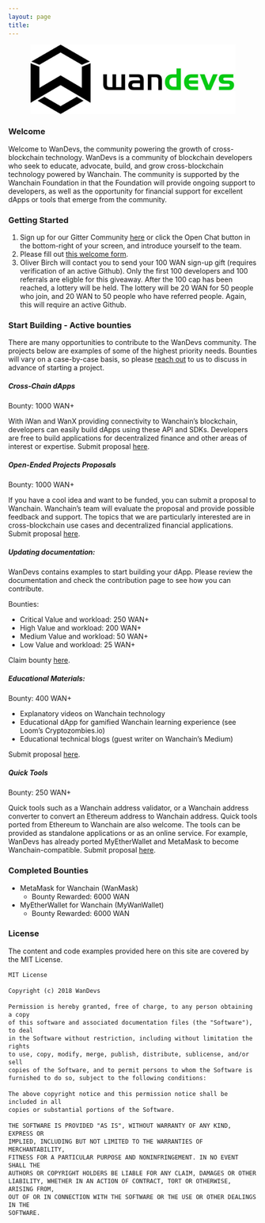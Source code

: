 ```yaml
---
layout: page
title: 
---
```

<center><img src="/img/wandevs.jpeg" alt="Logo" height="140"/></center>

### Welcome

Welcome to WanDevs, the community powering the growth of cross-blockchain technology. WanDevs is a community of blockchain developers who seek to educate, advocate, build, and grow cross-blockchain technology powered by Wanchain. The community is supported by the Wanchain Foundation in that the Foundation will provide ongoing support to developers, as well as the opportunity for financial support for excellent dApps or tools that emerge from the community.

### Getting Started

1.	Sign up for our Gitter Community <a href="https://gitter.im/wandevs/community" target="_blank" rel="noopener noreferrer" role="link" tabindex="0">here</a> or click the Open Chat button in the bottom-right of your screen, and introduce yourself to the team.
2.	Please fill out <a href="https://goo.gl/forms/EKfezdardvMldK0u2" target="_blank" rel="noopener noreferrer" role="link" tabindex="0">this welcome form</a>.
3.	Oliver Birch will contact you to send your 100 WAN sign-up gift (requires verification of an active Github). Only the first 100 developers and 100 referrals are eligble for this giveaway. After the 100 cap has been reached, a lottery will be held. The lottery will be 20 WAN for 50 people who join, and 20 WAN to 50 people who have referred people. Again, this will require an active Github.

### Start Building - Active bounties
There are many opportunities to contribute to the WanDevs community. The projects below are examples of some of the highest priority needs. Bounties will vary on a case-by-case basis, so please <a href="https://forms.gle/oSK9HW5ngaS9kvvK7" target="_blank" rel="noopener">reach out</a> to us to discuss in advance of starting a project.

##### Cross-Chain dApps 

Bounty: 1000 WAN+ 

With iWan and WanX providing connectivity to Wanchain’s blockchain, developers can easily build dApps using these API and SDKs. Developers are free to build applications for decentralized finance and other areas of interest or expertise. Submit proposal <a href="https://forms.gle/oSK9HW5ngaS9kvvK7" target="_blank" rel="noopener">here</a>. 

##### Open-Ended Projects Proposals 

Bounty: 1000 WAN+ 

If you have a cool idea and want to be funded, you can submit a proposal to Wanchain. Wanchain’s team will evaluate the proposal and provide possible feedback and support. The topics that we are particularly interested are in cross-blockchain use cases and decentralized financial applications. Submit proposal <a href="https://forms.gle/oSK9HW5ngaS9kvvK7" target="_blank" rel="noopener">here</a>. 

#####  Updating documentation: 

WanDevs contains examples to start building your dApp. Please review the documentation and check the contribution page to see how you can contribute. 

Bounties:  

- Critical Value and workload: 250 WAN+ 
- High Value and workload: 200 WAN+  
- Medium Value and workload: 50 WAN+ 
- Low Value and workload: 25 WAN+ 

Claim bounty <a href="https://forms.gle/oSK9HW5ngaS9kvvK7" target="_blank" rel="noopener">here</a>. 

##### Educational Materials:  

Bounty: 400 WAN+ 

- Explanatory videos on Wanchain technology 
- Educational dApp for gamified Wanchain learning experience (see Loom’s Cryptozombies.io) 
- Educational technical blogs (guest writer on Wanchain’s Medium) 

Submit proposal <a href="https://forms.gle/oSK9HW5ngaS9kvvK7" target="_blank" rel="noopener">here</a>. 

##### Quick Tools 

Bounty: 250 WAN+ 

Quick tools such as a Wanchain address validator, or a Wanchain address converter to convert an Ethereum address to Wanchain address. Quick tools ported from Ethereum to Wanchain are also welcome. The tools can be provided as standalone applications or as an online service. For example, WanDevs has already ported MyEtherWallet and MetaMask to become Wanchain-compatible. Submit proposal <a href="https://forms.gle/oSK9HW5ngaS9kvvK7" target="_blank" rel="noopener">here</a>. 

### Completed Bounties 

- MetaMask for Wanchain (WanMask) 
  - Bounty Rewarded: 6000 WAN 
- MyEtherWallet for Wanchain (MyWanWallet) 
  - Bounty Rewarded: 6000 WAN 

### License

The content and code examples provided here on this site are covered by the MIT License.

    MIT License

    Copyright (c) 2018 WanDevs

    Permission is hereby granted, free of charge, to any person obtaining a copy
    of this software and associated documentation files (the "Software"), to deal
    in the Software without restriction, including without limitation the rights
    to use, copy, modify, merge, publish, distribute, sublicense, and/or sell
    copies of the Software, and to permit persons to whom the Software is
    furnished to do so, subject to the following conditions:

    The above copyright notice and this permission notice shall be included in all
    copies or substantial portions of the Software.

    THE SOFTWARE IS PROVIDED "AS IS", WITHOUT WARRANTY OF ANY KIND, EXPRESS OR
    IMPLIED, INCLUDING BUT NOT LIMITED TO THE WARRANTIES OF MERCHANTABILITY,
    FITNESS FOR A PARTICULAR PURPOSE AND NONINFRINGEMENT. IN NO EVENT SHALL THE
    AUTHORS OR COPYRIGHT HOLDERS BE LIABLE FOR ANY CLAIM, DAMAGES OR OTHER
    LIABILITY, WHETHER IN AN ACTION OF CONTRACT, TORT OR OTHERWISE, ARISING FROM,
    OUT OF OR IN CONNECTION WITH THE SOFTWARE OR THE USE OR OTHER DEALINGS IN THE
    SOFTWARE.
